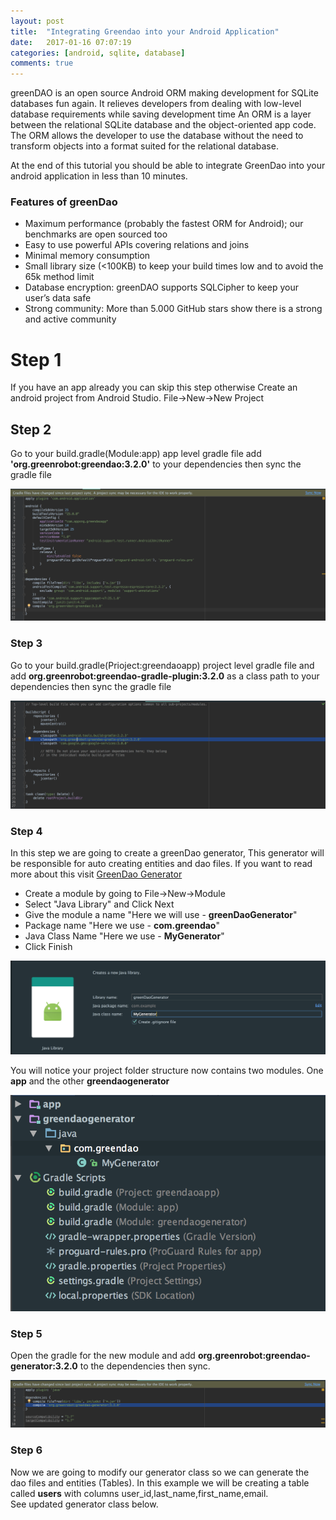 ```yaml
---
layout: post
title:  "Integrating Greendao into your Android Application"
date:   2017-01-16 07:07:19
categories: [android, sqlite, database]
comments: true
---
```


greenDAO is an open source Android ORM making development for SQLite databases fun again. It relieves developers from dealing with low-level database requirements while saving development time 
An ORM is a layer between the relational SQLite database and the object-oriented app code. The ORM allows the developer to use the database without the need to transform objects into a format suited for the relational database.

At the end of this tutorial you should be able to integrate GreenDao into your android application in less than 10 minutes.
<!--more-->

### Features of greenDao
* Maximum performance (probably the fastest ORM for Android); our benchmarks are open sourced too
* Easy to use powerful APIs covering relations and joins
* Minimal memory consumption
* Small library size (<100KB) to keep your build times low and to avoid the 65k method limit
* Database encryption: greenDAO supports SQLCipher to keep your user’s data safe
* Strong community: More than 5.000 GitHub stars show there is a strong and active community



# Step 1
If you have an app already you can skip this step otherwise Create an android project from Android Studio.
File->New->New Project

## Step 2
Go to your build.gradle(Module:app) app level gradle file add <b>'org.greenrobot:greendao:3.2.0'</b> to your dependencies then sync the gradle file

![Add greenDao to your dependencies ](/img/greendaoapp/greendaoappgradle.png)

### Step 3
Go to your build.gradle(Prioject:greendaoapp) project level gradle file and add <b>org.greenrobot:greendao-gradle-plugin:3.2.0</b> as a class path to your dependencies then sync the gradle file

![Add greenDao classpath to project level gradle file ](/img/greendaoapp/greendaoappprojectgradle.png)


### Step 4
In this step we are going to create a greenDao generator, This generator will be responsible for auto creating entities and dao files. If you 
want to read more about this visit [GreenDao Generator](http://greenrobot.org/greendao/documentation/generator/) 

* Create a module by going to File->New->Module
* Select "Java Library" and Click Next
* Give the module a name "Here we will use - <b>greenDaoGenerator</b>"
* Package name "Here we use - <b>com.greendao</b>"
* Java Class Name  "Here we use - <b>MyGenerator</b>"
* Click Finish
 
![adding generator module](/img/greendaoapp/greendao-app-creating-module.png)

You will notice your project folder structure now contains two modules. One <b>app</b> and the other <b>greendaogenerator</b>

![new-folder-structure](/img/greendaoapp/greendao-folder-structure.png)


### Step 5
Open the  gradle for the new module and add <b>org.greenrobot:greendao-generator:3.2.0</b> to the dependencies then sync.

![adding dependency to new generator module](/img/greendaoapp/greendao-app-new-module-add-dependencies.png)

### Step 6
Now we are going to modify our generator class so we can generate the dao files and entities (Tables). In this example we will be creating a table called <b>users</b>
with columns user_id,last_name,first_name,email.</br>
See updated generator class below.



